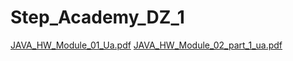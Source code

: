 # Step_Academy_DZ_1
[JAVA_HW_Module_01_Ua.pdf](https://github.com/SvitLanaSvit/Step_Academy_DZ_1/blob/main/asserts/JAVA_HW_Module_01_Ua.pdf)
[JAVA_HW_Module_02_part_1_ua.pdf](https://github.com/SvitLanaSvit/Step_Academy_Java_Meeting_2/blob/main/asserts/JAVA_HW_Module_02_part_1_ua.pdf)
